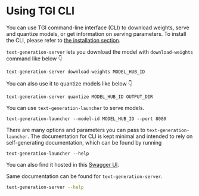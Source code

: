 # Using TGI CLI

You can use TGI command-line interface (CLI) to download weights, serve and quantize models, or get information on serving parameters. To install the CLI, please refer to [the installation section](./installation#install-cli).

`text-generation-server` lets you download the model with `download-weights` command like below 👇 

```bash
text-generation-server download-weights MODEL_HUB_ID
```

You can also use it to quantize models like below 👇 

```shell
text-generation-server quantize MODEL_HUB_ID OUTPUT_DIR 
```

You can use `text-generation-launcher` to serve models. 

```shell
text-generation-launcher --model-id MODEL_HUB_ID --port 8080
```

There are many options and parameters you can pass to `text-generation-launcher`. The documentation for CLI is kept minimal and intended to rely on self-generating documentation, which can be found by running 

```shell
text-generation-launcher --help
``` 

You can also find it hosted in this [Swagger UI](https://huggingface.github.io/text-generation-inference/).

Same documentation can be found for `text-generation-server`.

```bash
text-generation-server --help
```
